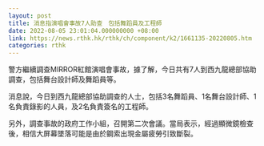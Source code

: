 ```yaml
---
layout: post
title: 消息指演唱會事故7人助查　包括舞蹈員及工程師
date: 2022-08-05 23:01:04.000000000 +08:00
link: https://news.rthk.hk/rthk/ch/component/k2/1661135-20220805.htm
categories: rthk
---
```


警方繼續調查MIRROR紅館演唱會事故，據了解，今日共有7人到西九龍總部協助調查，包括舞台設計師及舞蹈員等。

消息說，今日到西九龍總部協助調查的人士，包括3名舞蹈員、1名舞台設計師、1名負責錄影的人員，及2名負責簽名的工程師。

另外，調查事故的政府工作小組，召開第二次會議。當局表示，經過顯微鏡檢查後，相信大屏幕墜落可能是由於鋼索出現金屬疲勞引致斷裂。
